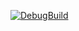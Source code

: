 [![DebugBuild](https://github.com/AoyagiGackt/GECG/actions/workflows/DebugBuild_.yml/badge.svg)](https://github.com/AoyagiGackt/GECG/actions/workflows/DebugBuild_.yml)

